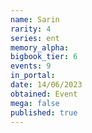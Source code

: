 ```yaml
---
name: Sarin
rarity: 4
series: ent
memory_alpha:
bigbook_tier: 6
events: 9
in_portal:
date: 14/06/2023
obtained: Event
mega: false
published: true
---
```



